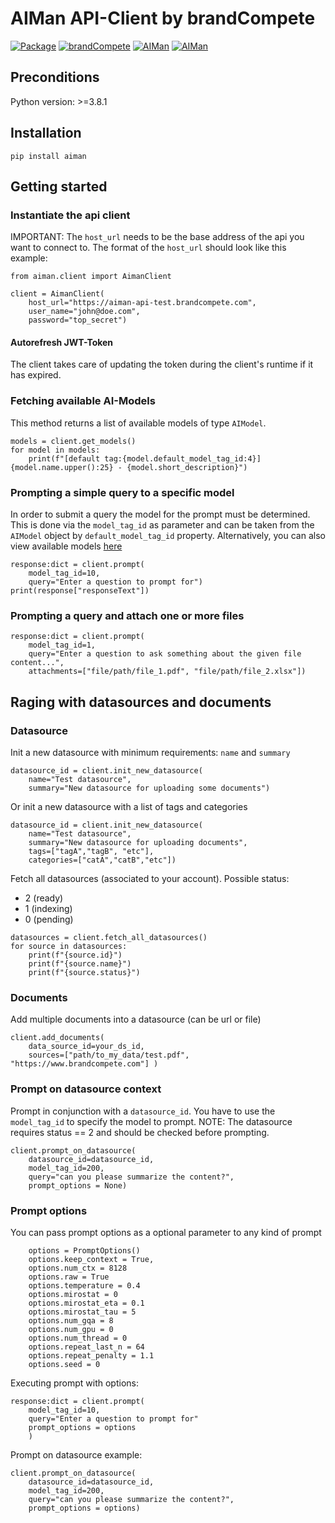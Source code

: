 # AIMan API-Client by brandCompete
[![Package](https://img.shields.io/badge/package-latest-blue.svg)](https://test.pypi.org/project/aiman) [![brandCompete](https://img.shields.io/badge/brandcompete-home-darkred.svg)](https://www.brandcompete.com) [![AIMan](https://img.shields.io/badge/aiman_ui-dev-green.svg)](https://aiman-dev.brandcompete.com) [![AIMan](https://img.shields.io/badge/aiman_api-dev-green.svg)](https://aiman-api-dev.brandcompete.com/api/v1/spec-ext.html)

## Preconditions
Python version: >=3.8.1

## Installation

```
pip install aiman
```

## Getting started

### Instantiate the api client
IMPORTANT: The ```host_url``` needs to be the base address of the api you want to connect to. 
The format of the ```host_url``` should look like this example:
```
from aiman.client import AimanClient

client = AimanClient(
    host_url="https://aiman-api-test.brandcompete.com",
    user_name="john@doe.com",
    password="top_secret")
```

#### Autorefresh JWT-Token
The client takes care of updating the token during the client's runtime if it has expired.

### Fetching available AI-Models
This method returns a list of available models of type ```AIModel```.
```
models = client.get_models()
for model in models:
    print(f"[default tag:{model.default_model_tag_id:4}] {model.name.upper():25} - {model.short_description}")
```

### Prompting a simple query to a specific model

In order to submit a query the model for the prompt must be determined.
This is done via the ```model_tag_id``` as parameter and can be taken from the ```AIModel``` object by ```default_model_tag_id``` property.
Alternatively, you can also view available models [here](https://aiman-dev.brandcompete.com/help/models)
```
response:dict = client.prompt(
    model_tag_id=10,
    query="Enter a question to prompt for")
print(response["responseText"])
```

### Prompting a query and attach one or more files
```    
response:dict = client.prompt(
    model_tag_id=1, 
    query="Enter a question to ask something about the given file content...", 
    attachments=["file/path/file_1.pdf", "file/path/file_2.xlsx"])
```

## Raging with datasources and documents
### Datasource
Init a new datasource with minimum requirements: ```name``` and ```summary```
```
datasource_id = client.init_new_datasource(
    name="Test datasource", 
    summary="New datasource for uploading some documents")
```
Or init a new datasource with a list of tags and categories
```
datasource_id = client.init_new_datasource(
    name="Test datasource", 
    summary="New datasource for uploading documents", 
    tags=["tagA","tagB", "etc"], 
    categories=["catA","catB","etc"])
```
Fetch all datasources (associated to your account).
Possible status: 
- 2 (ready)
- 1 (indexing)
- 0 (pending)

```
datasources = client.fetch_all_datasources()
for source in datasources:
    print(f"{source.id}")
    print(f"{source.name}")
    print(f"{source.status}")
```
### Documents
Add multiple documents into a datasource (can be url or file)
```
client.add_documents(
    data_source_id=your_ds_id, 
    sources=["path/to_my_data/test.pdf", "https://www.brandcompete.com"] )
```
### Prompt on datasource context
Prompt in conjunction with a ```datasource_id```. You have to use the ```model_tag_id``` to specify the model to prompt.
NOTE: The datasource requires status == 2 and should be checked before prompting.
```    
client.prompt_on_datasource(
    datasource_id=datasource_id, 
    model_tag_id=200, 
    query="can you please summarize the content?", 
    prompt_options = None)
```
### Prompt options
You can pass prompt options as a optional parameter to any kind of prompt
``` 
    options = PromptOptions()
    options.keep_context = True,
    options.num_ctx = 8128
    options.raw = True
    options.temperature = 0.4
    options.mirostat = 0
    options.mirostat_eta = 0.1
    options.mirostat_tau = 5
    options.num_gqa = 8
    options.num_gpu = 0
    options.num_thread = 0
    options.repeat_last_n = 64
    options.repeat_penalty = 1.1
    options.seed = 0
```

Executing prompt with options:
```
response:dict = client.prompt(
    model_tag_id=10,
    query="Enter a question to prompt for"
    prompt_options = options
    )
```
Prompt on datasource example:
```
client.prompt_on_datasource(
    datasource_id=datasource_id, 
    model_tag_id=200, 
    query="can you please summarize the content?", 
    prompt_options = options)
```
